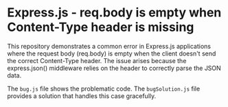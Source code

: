# Express.js - req.body is empty when Content-Type header is missing
This repository demonstrates a common error in Express.js applications where the request body (req.body) is empty when the client doesn't send the correct Content-Type header.  The issue arises because the express.json() middleware relies on the header to correctly parse the JSON data.

The `bug.js` file shows the problematic code. The `bugSolution.js` file provides a solution that handles this case gracefully.